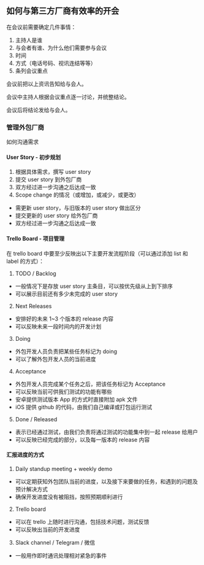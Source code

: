 ## 如何与第三方厂商有效率的开会

在会议前需要确定几件事情：

1. 主持人是谁
2. 与会者有谁、为什么他们需要参与会议
3. 时间
4. 方式（电话号码、视讯连结等等）
5. 条列会议重点

会议前把以上资讯告知给与会人。

会议中主持人根据会议重点逐一讨论，并统整结论。

会议后将结论发给与会人。


### 管理外包厂商

如何沟通需求

#### User Story - 初步规划

1. 根据具体需求，撰写 user story
2. 提交 user story 到外包厂商
3. 双方经过进一步沟通之后达成一致
4. Scope change 的情况（或增加，或减少，或更改）
  - 需更新 user story，与旧版本的 user story 做出区分
  - 提交更新的 user story 给外包厂商
  - 双方经过进一步沟通之后达成一致

#### Trello Board - 项目管理

在 trello board 中要至少反映出以下主要开发流程阶段（可以通过添加 list 和 label 的方式）：

1. TODO / Backlog
  - 一般情况下是存放 user story 主条目，可以按优先级从上到下排序
  - 可以展示目前还有多少未完成的 user story
2. Next Releases
  - 安排好的未来 1~3 个版本的 release 内容
  - 可以反映未来一段时间内的开发计划
3. Doing
  - 外包开发人员负责把某些任务标记为 doing
  - 可以了解外包开发人员的当前进度
4. Acceptance
  - 外包开发人员完成某个任务之后，把该任务标记为 Acceptance
  - 可以反映当前可供我们测试的功能有哪些
  - 安卓提供测试版本 App 的方式时直接附加 apk 文件
  - iOS 提供 github 的代码，由我们自己编译或打包运行测试
5. Done / Released
  - 表示已经通过测试，由我们负责将通过测试的功能集中到一起 release 给用户
  - 可以反映已经完成的部分，以及每一版本的 release 内容

#### 汇报进度的方式

1. Daily standup meeting + weekly demo
  - 可以定期获知外包团队当前的进度，以及接下来要做的任务，和遇到的问题及预计解决方式
  - 确保开发进度没有被阻挡，按照预期顺利进行
2. Trello board
  - 可以在 trello 上随时进行沟通，包括技术问题，测试反馈
  - 可以反映出当前的开发进度
3. Slack channel / Telegram / 微信
  - 一般用作即时通讯处理相对紧急的事件
